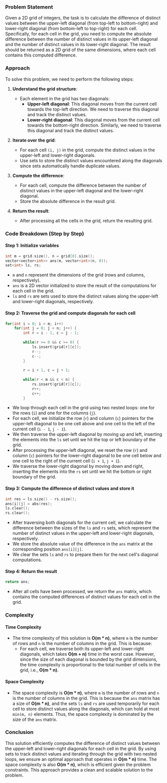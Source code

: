 ### Problem Statement

Given a 2D grid of integers, the task is to calculate the difference of distinct values between the upper-left diagonal (from top-left to bottom-right) and lower-right diagonal (from bottom-left to top-right) for each cell. Specifically, for each cell in the grid, you need to compute the absolute difference between the number of distinct values in its upper-left diagonal and the number of distinct values in its lower-right diagonal. The result should be returned as a 2D grid of the same dimensions, where each cell contains this computed difference.

### Approach

To solve this problem, we need to perform the following steps:

1. **Understand the grid structure**:
   - Each element in the grid has two diagonals:
     - **Upper-left diagonal**: This diagonal moves from the current cell towards the top-left direction. We need to traverse this diagonal and track the distinct values.
     - **Lower-right diagonal**: This diagonal moves from the current cell towards the bottom-right direction. Similarly, we need to traverse this diagonal and track the distinct values.
   
2. **Iterate over the grid**:
   - For each cell `(i, j)` in the grid, compute the distinct values in the upper-left and lower-right diagonals.
   - Use sets to store the distinct values encountered along the diagonals since sets automatically handle duplicate values.

3. **Compute the difference**:
   - For each cell, compute the difference between the number of distinct values in the upper-left diagonal and the lower-right diagonal.
   - Store the absolute difference in the result grid.

4. **Return the result**:
   - After processing all the cells in the grid, return the resulting grid.

### Code Breakdown (Step by Step)

#### Step 1: Initialize variables
```cpp
int m = grid.size(), n = grid[0].size();
vector<vector<int>> ans(m, vector<int>(n, 0));
set<int> ls, rs;
```
- `m` and `n` represent the dimensions of the grid (rows and columns, respectively).
- `ans` is a 2D vector initialized to store the result of the computations for each cell in the grid.
- `ls` and `rs` are sets used to store the distinct values along the upper-left and lower-right diagonals, respectively.

#### Step 2: Traverse the grid and compute diagonals for each cell
```cpp
for(int i = 0; i < m; i++)
    for(int j = 0; j < n; j++) {
        int r = i - 1, c = j - 1;
        
        while(r >= 0 && c >= 0) {
            ls.insert(grid[r][c]);
            r--;
            c--;
        }
        
        r = i + 1, c = j + 1;
        
        while(r < m && c < n) {
            rs.insert(grid[r][c]);
            r++;
            c++;
        }
```
- We loop through each cell in the grid using two nested loops: one for the rows (`i`) and one for the columns (`j`).
- For each cell, we initialize the row (`r`) and column (`c`) pointers for the upper-left diagonal to be one cell above and one cell to the left of the current cell (`i - 1`, `j - 1`).
- We then traverse the upper-left diagonal by moving up and left, inserting the elements into the `ls` set until we hit the top or left boundary of the grid.
- After processing the upper-left diagonal, we reset the row (`r`) and column (`c`) pointers for the lower-right diagonal to be one cell below and one cell to the right of the current cell (`i + 1`, `j + 1`).
- We traverse the lower-right diagonal by moving down and right, inserting the elements into the `rs` set until we hit the bottom or right boundary of the grid.

#### Step 3: Compute the difference of distinct values and store it
```cpp
int res = ls.size() - rs.size();
ans[i][j] = abs(res);
ls.clear();
rs.clear();
```
- After traversing both diagonals for the current cell, we calculate the difference between the sizes of the `ls` and `rs` sets, which represent the number of distinct values in the upper-left and lower-right diagonals, respectively.
- We store the absolute value of the difference in the `ans` matrix at the corresponding position `ans[i][j]`.
- We clear the sets `ls` and `rs` to prepare them for the next cell's diagonal computations.

#### Step 4: Return the result
```cpp
return ans;
```
- After all cells have been processed, we return the `ans` matrix, which contains the computed differences of distinct values for each cell in the grid.

### Complexity

#### Time Complexity
- The time complexity of this solution is **O(m * n)**, where `m` is the number of rows and `n` is the number of columns in the grid. This is because:
  - For each cell, we traverse both its upper-left and lower-right diagonals, which takes **O(m + n)** time in the worst case. However, since the size of each diagonal is bounded by the grid dimensions, the time complexity is proportional to the total number of cells in the grid, i.e., **O(m * n)**.

#### Space Complexity
- The space complexity is **O(m * n)**, where `m` is the number of rows and `n` is the number of columns in the grid. This is because the `ans` matrix has a size of **O(m * n)**, and the sets `ls` and `rs` are used temporarily for each cell to store distinct values along the diagonals, which can hold at most `min(m, n)` elements. Thus, the space complexity is dominated by the size of the `ans` matrix.

### Conclusion

This solution efficiently computes the difference of distinct values between the upper-left and lower-right diagonals for each cell in the grid. By using sets to track distinct values and iterating through the grid with two nested loops, we ensure an optimal approach that operates in **O(m * n)** time. The space complexity is also **O(m * n)**, which is efficient given the problem constraints. This approach provides a clean and scalable solution to the problem.